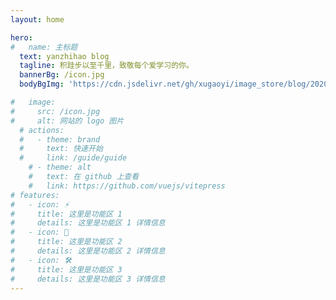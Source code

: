 ```yaml
---
layout: home

hero:
#   name: 主标题
  text: yanzhihao blog
  tagline: 积跬步以至千里，致敬每个爱学习的你。
  bannerBg: /icon.jpg
  bodyBgImg: 'https://cdn.jsdelivr.net/gh/xugaoyi/image_store/blog/20200507175845.jpeg'

#   image:
#     src: /icon.jpg
#     alt: 网站的 logo 图片
  # actions:
  #   - theme: brand
  #     text: 快速开始
  #     link: /guide/guide
    # - theme: alt
    #   text: 在 github 上查看
    #   link: https://github.com/vuejs/vitepress
# features:
#   - icon: ⚡️
#     title: 这里是功能区 1
#     details: 这里是功能区 1 详情信息
#   - icon: 🖖
#     title: 这里是功能区 2
#     details: 这里是功能区 2 详情信息
#   - icon: 🛠️
#     title: 这里是功能区 3
#     details: 这里是功能区 3 详情信息
---
```

